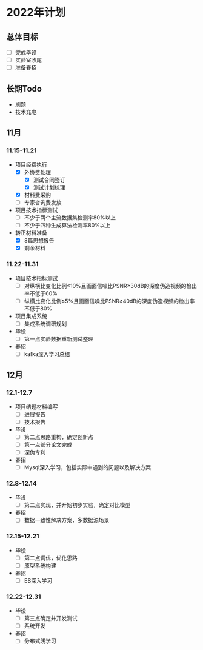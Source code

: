 

# 2022年计划

## 总体目标
- [ ] 完成毕设
- [ ] 实验室收尾
- [ ] 准备春招

## 长期Todo
- 刷题
- 技术充电

## 11月

### 11.15-11.21
- 项目经费执行
	+ [X] 外协费处理
		* [X] 测试合同签订
		* [X] 测试计划梳理
	+ [X] 材料费采购
	+ [ ] 专家咨询费发放
- 项目技术指标测试
	+ [ ] 不少于两个主流数据集检测率80%以上
	+ [ ] 不少于四种生成算法检测率80%以上
- 转正材料准备
	+ [X] 8篇思想报告
	+ [X] 剩余材料

### 11.22-11.31
- 项目技术指标测试
	+ [ ] 对纵横比变化比例≤10%且画面信噪比PSNR≥30dB的深度伪造视频的检出率不低于60%
	+ [ ] 纵横比变化比例≤5%且画面信噪比PSNR≥40dB的深度伪造视频的检出率不低于80%
- 项目集成系统
	+ [ ] 集成系统调研规划
- 毕设
	+ [ ] 第一点实验数据重新测试整理
- 春招
	+ [ ] kafka深入学习总结
	
## 12月

### 12.1-12.7
- 项目结题材料编写
	+ [ ] 进展报告
	+ [ ] 技术报告
- 毕设
	+ [ ] 第二点思路重构，确定创新点
	+ [ ] 第一点部分论文完成
	+ [ ] 深伪专利
- 春招
	+ [ ] Mysql深入学习，包括实际中遇到的问题以及解决方案

### 12.8-12.14
- 毕设
	+ [ ] 第二点实现，并开始初步实验，确定对比模型
- 春招
	+ [ ] 数据一致性解决方案，多数据源场景

### 12.15-12.21
- 毕设
	+ [ ] 第二点调优，优化思路
	+ [ ] 原型系统构建
- 春招
	+ [ ] ES深入学习

### 12.22-12.31
- 毕设
	+ [ ] 第三点确定并开发测试
	+ [ ] 系统开发
- 春招
	+ [ ] 分布式浅学习